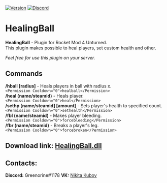 [![Version](https://img.shields.io/github/release/RestoreMonarchyPlugins/HealingBall.svg)](https://github.com/RestoreMonarchyPlugins/RestoreMonarchyPlugins/releases) [![Discord](https://discordapp.com/api/guilds/520355060312440853/widget.png)](https://restoremonarchy.com/discord)
# HealingBall

**HealingBall** - Plugin for Rocket Mod 4 Unturned.  
This plugin makes possible to heal players, set custom health and other.

*Feel free for use this plugin on your server.*

## Commands
**/hball [radius]** - Heals players in ball with radius x.  
```<Permission Cooldown="0">healball</Permission>```  
**/heal (name/steamid)** - Heals player.  
```<Permission Cooldown="0">heal</Permission>```  
**/sethp [name/steamid] [amount]** - Sets player's health to specified count.  
```<Permission Cooldown="0">sethealth</Permission>```  
**/fbl (name/steamid)** - Makes player bleeding.  
```<Permission Cooldown="0">forcebleeding</Permission>```  
**/fbr (name/steamid)** - Breaks a player's leg.  
```<Permission Cooldown="0">forcebroken</Permission>```  

## Download link: [HealingBall.dll](https://github.com/RestoreMonarchyPlugins/HealingBall/releases/download/1.1/HealingBall.dll)

## Contacts:  
**Discord:** Greenorine#1178
**VK:** [Nikita Kubov](https://vk.com/greenorine)
